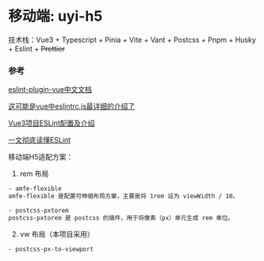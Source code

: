 # 移动端: uyi-h5

技术栈：Vue3 + Typescript + Pinia + Vite + Vant + Postcss + Pnpm + Husky + Eslint + ~~Prettier~~

### 参考
[eslint-plugin-vue中文文档](https://www.cnblogs.com/qq3279338858/p/16617032.html)

[这可能是vue中eslintrc.js最详细的介绍了](https://segmentfault.com/a/1190000017461203)

[Vue3项目ESLint配置及介绍](http://www.huhaowb.com/2022/10/11/vite%E5%88%9B%E5%BB%BAVue3%E9%A1%B9%E7%9B%AE%E9%85%8D%E7%BD%AEESLint)

[一文彻底读懂ESLint](https://xieyufei.com/2021/04/25/Front-Eslint.html)

移动端H5适配方案：

1. rem 布局

```bash
- amfe-flexible
amfe-flexible 是配置可伸缩布局方案，主要是将 1rem 设为 viewWidth / 10。

- postcss-pxtorem
postcss-pxtorem 是 postcss 的插件，用于将像素（px）单元生成 rem 单位。
```
2. vw 布局（本项目采用）

```bash
- postcss-px-to-viewport
```
